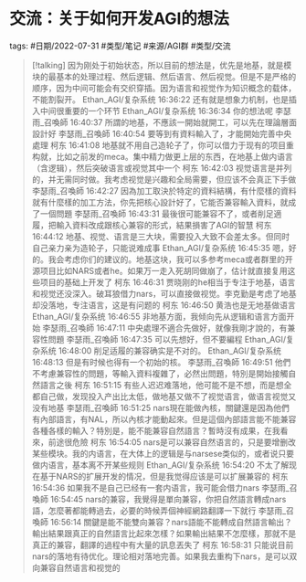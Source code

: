 # 交流：关于如何开发AGI的想法



tags: #日期/2022-07-31 #类型/笔记 #来源/AGI群 #类型/交流  


> [!talking]
> 因为刚处于初始状态，所以目前的想法是，优先是地基，就是模块的最基本的处理过程、然后逻辑、然后语言、然后视觉。但是不是严格的顺序，因为中间可能会有交织穿插。因为语言和视觉作为知识概念的载体，不能割裂开。
> Ethan_AGI/复杂系统  16:36:22
> 还有就是想象力机制，也是插入中间很重要的一个环节
> Ethan_AGI/复杂系统  16:36:34
> 你的想法呢
> 李瑟雨_召喚師  16:40:37
> 所謂的地基，不應該一開始就開工，可以先在理論層面設計好
> 李瑟雨_召喚師  16:40:54
> 要等到有資料輸入了，才能開始完善中央處理
> 柯东  16:41:08
> 地基就不用自己造轮子了，你可以借力于现有的项目重构就，比如之前发的meca。集中精力做更上层的东西，在地基上做内语言（含逻辑），然后突破语言或视觉其中一个
> 柯东  16:42:03
> 视觉语言是并列的，并无需同时做。我考虑视觉是兴趣和全局需要，但应该不会真正下手做
> 李瑟雨_召喚師  16:42:27
> 因為加工取決於特定的資料結構，有什麼樣的資料就有什麼樣的加工方法，你先把核心設計好了，它能否兼容輸入資料，就成了一個問題
> 李瑟雨_召喚師  16:43:31
> 最後很可能兼容不了，或者削足適履，把輸入資料改成跟核心兼容的形式，結果損害了AGI的智慧
> 柯东  16:44:12
> 地基、视觉、语言是三大块，需要投入大致不会差太多。但同时自己亲力亲为造轮子，只能说难成事
> Ethan_AGI/复杂系统  16:45:35
> 嗯，好的。我会考虑你们的建议的。地基这块，我可以多参考meca或者群里的开源项目比如NARS或者he。如果万一走入死胡同做崩了，估计就直接复用这些项目的基础上开发了
> 柯东  16:46:31
> 贾晓刚的he相当于专注于地基，语言和视觉还没深入。破耳狼借力nars，可以直接做视觉。李克勤是考虑了地基却没落地，专注语言，这是有问题的
> 柯东  16:46:50
> 黄浩也是无地基做语言
> Ethan_AGI/复杂系统  16:46:55
> 非地基方面，我倾向先从逻辑和语言方面开始
> 李瑟雨_召喚師  16:47:11
> 中央處理不適合先做好，就像我剛才說的，有兼容性問題
> 李瑟雨_召喚師  16:47:35
> 可以先想好，但不要編程
> Ethan_AGI/复杂系统  16:48:00
> 削足适履的兼容确实是不对的。
> Ethan_AGI/复杂系统  16:48:13
> 但是有时候也得有一个初始的核。
> 李瑟雨_召喚師  16:49:51
> 他們不考慮兼容性的問題，等輸入資料複雜了，必然出問題，特別是開始接觸自然語言之後
> 柯东  16:51:15
> 有些人迟迟难落地，他可能不是不想，而是想全都自己做，发现投入产出比太低，做地基又做不了视觉语言，做语言视觉又没有地基
> 李瑟雨_召喚師  16:51:25
> nars現在能做內核，關鍵還是因為他們有內部語言，有NAL，所以內核才能動起來。但是這個內部語言能不能兼容各種各樣的輸入？特別是，能不能兼容自然語言？暫時沒有成果，在我看來，前途很危險
> 柯东  16:54:05
> nars是可以兼容自然语言的，只是要增删改某些模块。我的内语言，在大体上的逻辑是与narsese类似的，或者说只要做内语言，基本离不开某些规则
> Ethan_AGI/复杂系统  16:54:20
> 不太了解现在基于NARS的扩展开发的情况，但是我觉得应该是可以扩展兼容的
> 柯东  16:54:36
> 如果我不是自己已经有一套内语言，我可能会借力nars
> 李瑟雨_召喚師  16:54:45
> nars的兼容，我覺得是單向兼容，你把自然語言轉成nars語，怎麼著都能轉過去，必要的時候弄個神經網路翻譯一下就行
> 李瑟雨_召喚師  16:56:14
> 關鍵是能不能雙向兼容？nars語能不能轉成自然語言輸出？輸出結果跟真正的自然語言比起來怎樣？如果輸出結果不怎麼樣，那就不是真正的兼容，翻譯的過程中有大量的訊息丟失了
> 柯东  16:58:31
> 只能说目前nars的落地有待优化。理论相对落地完善。如果我去重构下nars，是可以双向兼容自然语言和视觉的